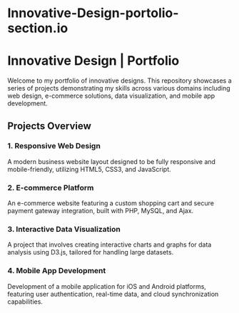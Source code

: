 # Innovative-Design-portolio-section.io
# Innovative Design | Portfolio

Welcome to my portfolio of innovative designs. This repository showcases a series of projects demonstrating my skills across various domains including web design, e-commerce solutions, data visualization, and mobile app development.

## Projects Overview

### 1. Responsive Web Design
A modern business website layout designed to be fully responsive and mobile-friendly, utilizing HTML5, CSS3, and JavaScript.

### 2. E-commerce Platform
An e-commerce website featuring a custom shopping cart and secure payment gateway integration, built with PHP, MySQL, and Ajax.

### 3. Interactive Data Visualization
A project that involves creating interactive charts and graphs for data analysis using D3.js, tailored for handling large datasets.

### 4. Mobile App Development
Development of a mobile application for iOS and Android platforms, featuring user authentication, real-time data, and cloud synchronization capabilities.
